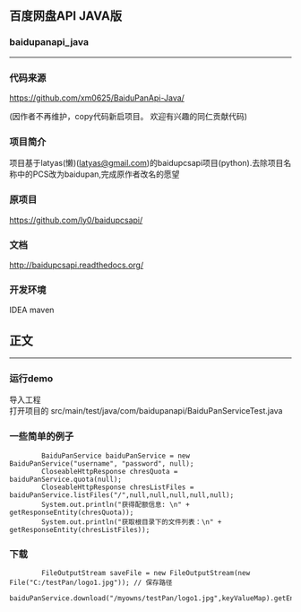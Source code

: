 ## 百度网盘API JAVA版

### baidupanapi_java 

-------------------

### 代码来源 
https://github.com/xm0625/BaiduPanApi-Java/

(因作者不再维护，copy代码新启项目。 欢迎有兴趣的同仁贡献代码)


### 项目简介
项目基于latyas(懒)(latyas@gmail.com)的baidupcsapi项目(python).去除项目名称中的PCS改为baidupan,完成原作者改名的愿望

### 原项目
https://github.com/ly0/baidupcsapi/

### 文档
http://baidupcsapi.readthedocs.org/

### 开发环境
IDEA maven

## 正文

--------

### 运行demo
导入工程        
打开项目的 src/main/test/java/com/baidupanapi/BaiduPanServiceTest.java

### 一些简单的例子

```$xslt
        BaiduPanService baiduPanService = new BaiduPanService("username", "password", null);
        CloseableHttpResponse chresQuota = baiduPanService.quota(null);
        CloseableHttpResponse chresListFiles = baiduPanService.listFiles("/",null,null,null,null,null);
        System.out.println("获得配额信息: \n" + getResponseEntity(chresQuota));
        System.out.println("获取根目录下的文件列表：\n" + getResponseEntity(chresListFiles));

```

### 下载

```$xslt
        FileOutputStream saveFile = new FileOutputStream(new File("C:/testPan/logo1.jpg")); // 保存路径
        baiduPanService.download("/myowns/testPan/logo1.jpg",keyValueMap).getEntity().writeTo(saveFile);
        
```
